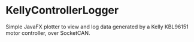 # KellyControllerLogger
Simple JavaFX plotter to view and log data generated by a Kelly KBL96151 motor controller, over SocketCAN.
